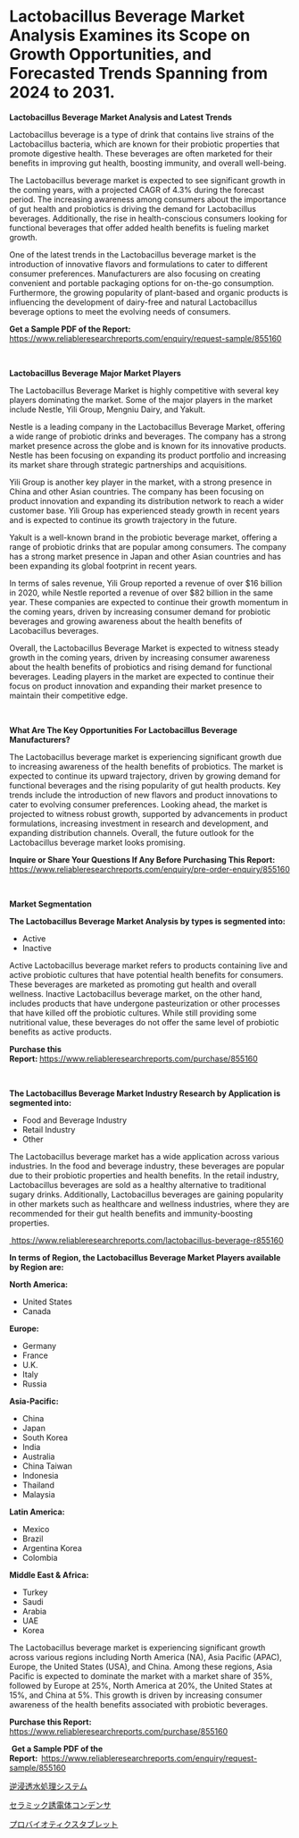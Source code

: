 <p><h1>Lactobacillus Beverage Market Analysis Examines its Scope on Growth Opportunities, and Forecasted Trends Spanning from 2024 to 2031.</h1></p><p><strong>Lactobacillus Beverage Market Analysis and Latest Trends</strong></p>
<p><p>Lactobacillus beverage is a type of drink that contains live strains of the Lactobacillus bacteria, which are known for their probiotic properties that promote digestive health. These beverages are often marketed for their benefits in improving gut health, boosting immunity, and overall well-being.</p><p>The Lactobacillus beverage market is expected to see significant growth in the coming years, with a projected CAGR of 4.3% during the forecast period. The increasing awareness among consumers about the importance of gut health and probiotics is driving the demand for Lactobacillus beverages. Additionally, the rise in health-conscious consumers looking for functional beverages that offer added health benefits is fueling market growth.</p><p>One of the latest trends in the Lactobacillus beverage market is the introduction of innovative flavors and formulations to cater to different consumer preferences. Manufacturers are also focusing on creating convenient and portable packaging options for on-the-go consumption. Furthermore, the growing popularity of plant-based and organic products is influencing the development of dairy-free and natural Lactobacillus beverage options to meet the evolving needs of consumers.</p></p>
<p><strong>Get a Sample PDF of the Report:&nbsp;</strong> <a href="https://www.reliableresearchreports.com/enquiry/request-sample/855160">https://www.reliableresearchreports.com/enquiry/request-sample/855160</a></p>
<p>&nbsp;</p>
<p><strong>Lactobacillus Beverage Major Market Players</strong></p>
<p><p>The Lactobacillus Beverage Market is highly competitive with several key players dominating the market. Some of the major players in the market include Nestle, Yili Group, Mengniu Dairy, and Yakult.</p><p>Nestle is a leading company in the Lactobacillus Beverage Market, offering a wide range of probiotic drinks and beverages. The company has a strong market presence across the globe and is known for its innovative products. Nestle has been focusing on expanding its product portfolio and increasing its market share through strategic partnerships and acquisitions.</p><p>Yili Group is another key player in the market, with a strong presence in China and other Asian countries. The company has been focusing on product innovation and expanding its distribution network to reach a wider customer base. Yili Group has experienced steady growth in recent years and is expected to continue its growth trajectory in the future.</p><p>Yakult is a well-known brand in the probiotic beverage market, offering a range of probiotic drinks that are popular among consumers. The company has a strong market presence in Japan and other Asian countries and has been expanding its global footprint in recent years.</p><p>In terms of sales revenue, Yili Group reported a revenue of over $16 billion in 2020, while Nestle reported a revenue of over $82 billion in the same year. These companies are expected to continue their growth momentum in the coming years, driven by increasing consumer demand for probiotic beverages and growing awareness about the health benefits of Lacobacillus beverages.</p><p>Overall, the Lactobacillus Beverage Market is expected to witness steady growth in the coming years, driven by increasing consumer awareness about the health benefits of probiotics and rising demand for functional beverages. Leading players in the market are expected to continue their focus on product innovation and expanding their market presence to maintain their competitive edge.</p></p>
<p>&nbsp;</p>
<p><strong>What Are The Key Opportunities For Lactobacillus Beverage Manufacturers?</strong></p>
<p><p>The Lactobacillus beverage market is experiencing significant growth due to increasing awareness of the health benefits of probiotics. The market is expected to continue its upward trajectory, driven by growing demand for functional beverages and the rising popularity of gut health products. Key trends include the introduction of new flavors and product innovations to cater to evolving consumer preferences. Looking ahead, the market is projected to witness robust growth, supported by advancements in product formulations, increasing investment in research and development, and expanding distribution channels. Overall, the future outlook for the Lactobacillus beverage market looks promising.</p></p>
<p><strong>Inquire or Share Your Questions If Any Before Purchasing This Report:</strong> <a href="https://www.reliableresearchreports.com/enquiry/pre-order-enquiry/855160">https://www.reliableresearchreports.com/enquiry/pre-order-enquiry/855160</a></p>
<p>&nbsp;</p>
<p><strong>Market Segmentation</strong></p>
<p><strong>The Lactobacillus Beverage Market Analysis by types is segmented into:</strong></p>
<p><ul><li>Active</li><li>Inactive</li></ul></p>
<p><p>Active Lactobacillus beverage market refers to products containing live and active probiotic cultures that have potential health benefits for consumers. These beverages are marketed as promoting gut health and overall wellness. Inactive Lactobacillus beverage market, on the other hand, includes products that have undergone pasteurization or other processes that have killed off the probiotic cultures. While still providing some nutritional value, these beverages do not offer the same level of probiotic benefits as active products.</p></p>
<p><strong>Purchase this Report:&nbsp;</strong><a href="https://www.reliableresearchreports.com/purchase/855160">https://www.reliableresearchreports.com/purchase/855160</a></p>
<p>&nbsp;</p>
<p><strong>The Lactobacillus Beverage Market Industry Research by Application is segmented into:</strong></p>
<p><ul><li>Food and Beverage Industry</li><li>Retail Industry</li><li>Other</li></ul></p>
<p><p>The Lactobacillus beverage market has a wide application across various industries. In the food and beverage industry, these beverages are popular due to their probiotic properties and health benefits. In the retail industry, Lactobacillus beverages are sold as a healthy alternative to traditional sugary drinks. Additionally, Lactobacillus beverages are gaining popularity in other markets such as healthcare and wellness industries, where they are recommended for their gut health benefits and immunity-boosting properties.</p></p>
<p><a href="https://www.reliableresearchreports.com/lactobacillus-beverage-r855160">&nbsp;https://www.reliableresearchreports.com/lactobacillus-beverage-r855160</a></p>
<p><strong>In terms of Region, the Lactobacillus Beverage Market Players available by Region are:</strong></p>
<p>
    <p> <strong> North America: </strong>
        <ul>
            <li>United States</li>
            <li>Canada</li>
        </ul>
        </p> 
    <p> <strong> Europe: </strong>
        <ul>
            <li>Germany</li>
            <li>France</li>
            <li>U.K.</li>
            <li>Italy</li>
            <li>Russia</li>
        </ul>
        </p> 
    <p> <strong> Asia-Pacific: </strong>
        <ul>
            <li>China</li>
            <li>Japan</li>
            <li>South Korea</li>
            <li>India</li>
            <li>Australia</li>
            <li>China Taiwan</li>
            <li>Indonesia</li>
            <li>Thailand</li>
            <li>Malaysia</li>
        </ul>
        </p> 
    <p> <strong> Latin America: </strong>
        <ul>
            <li>Mexico</li>
            <li>Brazil</li>
            <li>Argentina Korea</li>
            <li>Colombia</li>
        </ul>
        </p> 
    <p> <strong> Middle East & Africa: </strong>
        <ul>
            <li>Turkey</li>
            <li>Saudi</li>
            <li>Arabia</li>
            <li>UAE</li>
            <li>Korea</li>
        </ul>
    </p>
    </p>
<p><p>The Lactobacillus beverage market is experiencing significant growth across various regions including North America (NA), Asia Pacific (APAC), Europe, the United States (USA), and China. Among these regions, Asia Pacific is expected to dominate the market with a market share of 35%, followed by Europe at 25%, North America at 20%, the United States at 15%, and China at 5%. This growth is driven by increasing consumer awareness of the health benefits associated with probiotic beverages.</p></p>
<p><strong>Purchase this Report: </strong><a href="https://www.reliableresearchreports.com/purchase/855160">https://www.reliableresearchreports.com/purchase/855160</a></p>
<p>&nbsp;<strong>Get a Sample PDF of the Report:&nbsp;&nbsp;</strong><a href="https://www.reliableresearchreports.com/enquiry/request-sample/855160">https://www.reliableresearchreports.com/enquiry/request-sample/855160</a></p>
<p><strong></strong></p>
<p><p><a href="https://github.com/NashBeahan2023/Market-Research-Report-List-1/blob/main/530091318250.md">逆浸透水処理システム</a></p><p><a href="https://github.com/ppmazlotr77499/Market-Research-Report-List-1/blob/main/895370818251.md">セラミック誘電体コンデンサ</a></p><p><a href="https://github.com/joaejkdzgyljvo6/Market-Research-Report-List-1/blob/main/980487818252.md">プロバイオティクスタブレット</a></p></p>